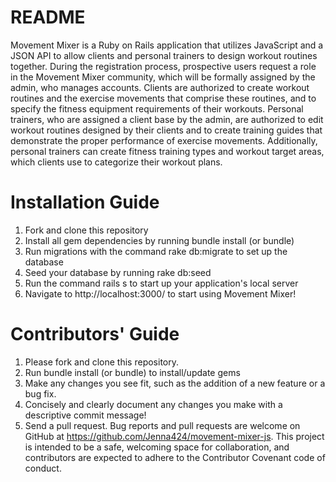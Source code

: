 # README
Movement Mixer is a Ruby on Rails application that utilizes JavaScript and a JSON API to allow clients and personal trainers to design workout routines together. During the registration process, prospective users request a role in the Movement Mixer community, which will be formally assigned by the admin, who manages accounts. Clients are authorized to create workout routines and the exercise movements that comprise these routines, and to specify the fitness equipment requirements of their workouts. Personal trainers, who are assigned a client base by the admin, are authorized to edit workout routines designed by their clients and to create training guides that demonstrate the proper performance of exercise movements. Additionally, personal trainers can create fitness training types and workout target areas, which clients use to categorize their workout plans.

# Installation Guide
1. Fork and clone this repository
2. Install all gem dependencies by running bundle install (or bundle)
3. Run migrations with the command rake db:migrate to set up the database
4. Seed your database by running rake db:seed
5. Run the command rails s to start up your application's local server
6. Navigate to http://localhost:3000/ to start using Movement Mixer!

# Contributors' Guide
1. Please fork and clone this repository.
2. Run bundle install (or bundle) to install/update gems
3. Make any changes you see fit, such as the addition of a new feature or a bug fix.
4. Concisely and clearly document any changes you make with a descriptive commit message!
5. Send a pull request.
Bug reports and pull requests are welcome on GitHub at https://github.com/Jenna424/movement-mixer-js. This project is intended to be a safe, welcoming space for collaboration, and contributors are expected to adhere to the Contributor Covenant code of conduct.